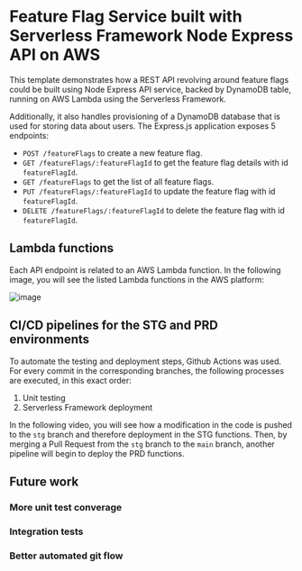 <!--
title: 'Serverless Framework Node Express API service backed by DynamoDB on AWS'
description: 'This template demonstrates how to develop and deploy a simple Node Express API service backed by DynamoDB running on AWS Lambda using the Serverless Framework.'
layout: Doc
framework: v4
platform: AWS
language: nodeJS
priority: 1
authorLink: 'https://github.com/serverless'
authorName: 'Serverless, Inc.'
authorAvatar: 'https://avatars1.githubusercontent.com/u/13742415?s=200&v=4'
-->

# Feature Flag Service built with Serverless Framework Node Express API on AWS

This template demonstrates how a REST API revolving around feature flags could be built using Node Express API service, backed by DynamoDB table, running on AWS Lambda using the Serverless Framework.

Additionally, it also handles provisioning of a DynamoDB database that is used for storing data about users. The Express.js application exposes 5 endpoints:

 - `POST /featureFlags` to create a new feature flag.
 - `GET /featureFlags/:featureFlagId` to get the feature flag details with id `featureFlagId`.
 - `GET /featureFlags` to get the list of all feature flags.
 - `PUT /featureFlags/:featureFlagId` to update the feature flag with id `featureFlagId`.
 - `DELETE /featureFlags/:featureFlagId` to delete the feature flag with id `featureFlagId`.

## Lambda functions

Each API endpoint is related to an AWS Lambda function. In the following image, you will see the listed Lambda functions in the AWS platform:

![image](https://github.com/user-attachments/assets/c1d6c01b-f6df-472f-8477-10ef7ec962fd)

## CI/CD pipelines for the STG and PRD environments

To automate the testing and deployment steps, Github Actions was used. For every commit in the corresponding branches, the following processes are executed, in this exact order:

1. Unit testing
2. Serverless Framework deployment

In the following video, you will see how a modification in the code is pushed to the `stg` branch and therefore deployment in the STG functions. Then, by merging a Pull Request from the `stg` branch to the `main` branch, another pipeline will begin to deploy the PRD functions.

## Future work

### More unit test converage


### Integration tests


### Better automated git flow
